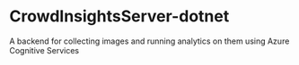# CrowdInsightsServer-dotnet
A backend for collecting images and running analytics on them using Azure Cognitive Services
